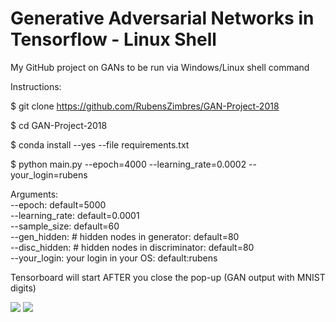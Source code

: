 # Generative Adversarial Networks in Tensorflow - Linux Shell

My GitHub project on GANs to be run via Windows/Linux shell command

Instructions:

$ git clone https://github.com/RubensZimbres/GAN-Project-2018

$ cd GAN-Project-2018

$ conda install --yes --file requirements.txt

$ python main.py --epoch=4000 --learning_rate=0.0002 --your_login=rubens

Arguments:  
--epoch: default=5000  
--learning_rate: default=0.0001  
--sample_size: default=60  
--gen_hidden: # hidden nodes in generator: default=80  
--disc_hidden: # hidden nodes in discriminator: default=80  
--your_login: your login in your OS: default:rubens

Tensorboard will start AFTER you close the pop-up (GAN output with MNIST digits)

<img src=https://github.com/RubensZimbres/GAN-Project-2018/blob/master/Pictures/Screen_output.png> 

<img src=https://github.com/RubensZimbres/GAN-Project-2018/blob/master/Pictures/tensorboard.png>
